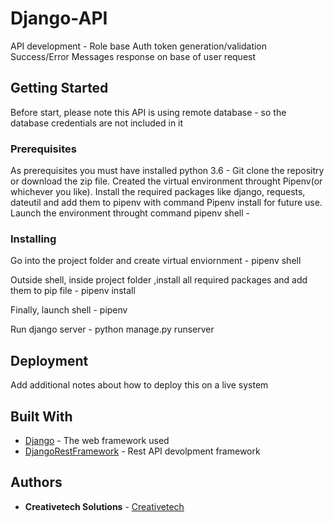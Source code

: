 # Django-API

API development - Role base Auth token generation/validation Success/Error Messages response on base of user request

## Getting Started

Before start, please note this API is using remote database - so the database credentials are not included in it


### Prerequisites

As prerequisites you must have installed python 3.6 - Git clone the repositry or download the zip file. Created the virtual environment throught Pipenv(or whichever you like). Install the required packages like django, requests, dateutil and add them to pipenv with command Pipenv install <pkg name> for future use. Launch the environment throught command pipenv shell - 

### Installing

Go into the project folder and create virtual enviornment - pipenv shell

Outside shell, inside project folder ,install all required packages and add them to pip file - pipenv install <pkg name>
  
Finally, launch shell - pipenv

Run django server - python manage.py runserver

## Deployment

Add additional notes about how to deploy this on a live system

## Built With

* [Django](https://docs.djangoproject.com/en/2.1/) - The web framework used
* [DjangoRestFramework](https://www.django-rest-framework.org/) - Rest API devolpment framework 

## Authors

* **Creativetech Solutions** - [Creativetech](https://github.com/Creativetech-Solutions/)

